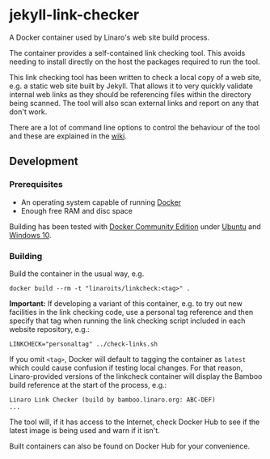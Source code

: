 # jekyll-link-checker

A Docker container used by Linaro's web site build process.

The container provides a self-contained link checking tool. This avoids needing to install directly on the host the packages required to run the tool.

This link checking tool has been written to check a local copy of a web site, e.g. a static web site built by Jekyll. That allows it to very quickly validate internal web links as they should be referencing files within the directory being scanned. The tool will also scan external links and report on any that don't work.

There are a lot of command line options to control the behaviour of the tool and these are explained in the [wiki](https://github.com/linaro-its/jekyll-link-checker/wiki/Using-the-link-checker).

## Development

### Prerequisites

* An operating system capable of running [Docker](https://www.docker.com/)
* Enough free RAM and disc space

Building has been tested with [Docker Community Edition](https://www.docker.com/community-edition#/download) under [Ubuntu](https://www.ubuntu.com/) and [Windows 10](https://www.microsoft.com/en-us/windows).

### Building

Build the container in the usual way, e.g.

`docker build --rm -t "linaroits/linkcheck:<tag>" .`

**Important:** If developing a variant of this container, e.g. to try out new facilities in the link checking code, use a personal tag reference and then specify that tag when running the link checking script included in each website repository, e.g.:

`LINKCHECK="personaltag" ../check-links.sh`

If you omit `<tag>`, Docker will default to tagging the container as `latest` which could cause confusion if testing local changes. For that reason, Linaro-provided versions of the linkcheck container will display the Bamboo build reference at the start of the process, e.g.:

``` text
Linaro Link Checker (build by bamboo.linaro.org: ABC-DEF)
...
```

The tool will, if it has access to the Internet, check Docker Hub to see if the latest image is being used and warn if it isn't.

Built containers can also be found on Docker Hub for your convenience.
